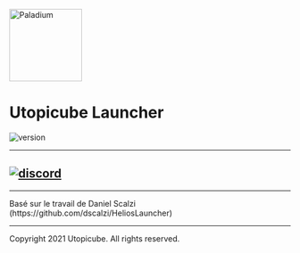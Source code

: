 <p><img  src="https://cdn.discordapp.com/attachments/830383515425570826/830383624544059392/defaultCircle.png" height="130px" alt="Paladium"></p>

<h1>Utopicube Launcher</h1>

<p>
    <img src="https://img.shields.io/badge/version-1.5.5-dark_green.svg?style=for-the-badge" alt="version">
</p>


---
[![discord](https://discordapp.com/api/guilds/211524927831015424/embed.png?style=banner3)][discord]
---


---

<p>
    Basé sur le travail de Daniel Scalzi (https://github.com/dscalzi/HeliosLauncher)
</p>

---
Copyright 2021 Utopicube. All rights reserved.


[discord]: https://discord.gg/zNWUXdt 'Discord'
